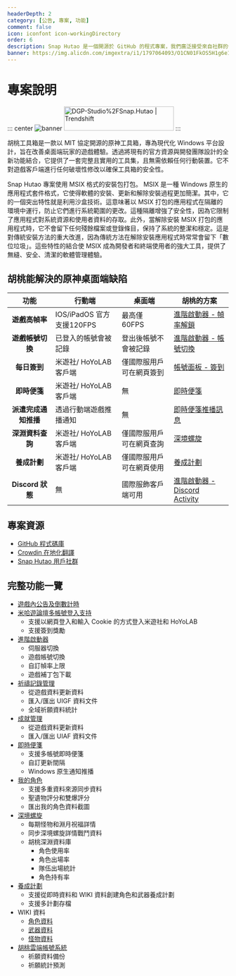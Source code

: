 ```yaml
---
headerDepth: 2
category: [公告, 專案, 功能]
comment: false
icon: iconfont icon-workingDirectory
order: 6
description: Snap Hutao 是一個開源於 GitHub 的程式專案，我們廣泛接受來自社群的合作以讓這個項目獲得更多的活力。
banner: https://img.alicdn.com/imgextra/i1/1797064093/O1CN01FkOS5H1g6e1z8LCaD_!!1797064093.png
---
```


# 專案說明

::: center
![banner](https://img.alicdn.com/imgextra/i1/1797064093/O1CN01vWmKzl1g6e2VIEODU_!!1797064093.png_.webp)
<a href="https://trendshift.io/repositories/2009" target="_blank"><img src="https://trendshift.io/api/badge/repositories/2009" alt="DGP-Studio%2FSnap.Hutao | Trendshift" style="width: 250px; height: 55px;" width="250" height="55"/></a>
:::

胡桃工具箱是一款以 MIT 協定開源的原神工具箱，專為現代化 Windows 平台設計，旨在改善桌面端玩家的遊戲體驗。透過將現有的官方資源與開發團隊設計的全新功能結合，它提供了一套完整且實用的工具集，且無需依賴任何行動裝置。它不對遊戲客戶端進行任何破壞性修改以確保工具箱的安全性。

Snap Hutao 專案使用 MSIX 格式的安裝包打包。 MSIX 是一種 Windows 原生的應用程式套件格式，它使得軟體的安裝、更新和解除安裝過程更加簡潔。其中，它的一個突出特性就是利用沙盒技術。這意味著以 MSIX 打包的應用程式在隔離的環境中運行，防止它們進行系統範圍的更改。這種隔離增強了安全性，因為它限制了應用程式對系統資源和使用者資料的存取。此外，當解除安裝 MSIX 打包的應用程式時，它不會留下任何殘餘檔案或登錄條目，保持了系統的整潔和穩定。這是對傳統安裝方法的重大改進，因為傳統方法在解除安裝應用程式時常常會留下「數位垃圾」。這些特性的結合使 MSIX 成為開發者和終端使用者的強大工具，提供了無縫、安全、清潔的軟體管理體驗。

## 胡桃能解決的原神桌面端缺陷

|         功能         | 行動端                    | 桌面端                   | 胡桃的方案                                                            |
| :------------------: | ------------------------- | ------------------------ | --------------------------------------------------------------------- |
|    **遊戲高幀率**    | IOS/iPadOS 官方支援120FPS | 最高僅 60FPS             | [進階啟動器 - 幀率解鎖](features/game-launcher.md#解鎖幀率上限)       |
|   **遊戲帳號切換**   | 已登入的帳號會被記錄      | 登出後帳號不會被記錄     | [進階啟動器 - 帳號切換](features/game-launcher.md#帳號儲存)           |
|     **每日簽到**     | 米遊社/ HoYoLAB 客戶端    | 僅國際服用戶可在網頁簽到 | [帳號面板 - 簽到](features/mhy-account-switch.md)                     |
|     **即時便箋**     | 米遊社/ HoYoLAB 客戶端    | 無                       | [即時便箋](features/real-time-notes.md)                               |
| **派遣完成通知推播** | 透過行動端遊戲推播通知    | 無                       | [即時便箋推播訊息](features/real-time-notes.md)                       |
|   **深淵資料查詢**   | 米遊社/ HoYoLAB 客戶端    | 僅國際服用戶可在網頁查詢 | [深境螺旋](features/hutao-API.md)                                     |
|     **養成計劃**     | 米遊社/ HoYoLAB 客戶端    | 僅國際服用戶可在網頁使用 | [養成計劃](features/develop-plan.md#养成计划)                         |
|   **Discord 狀態**   | 無                        | 國際服飾客戶端可用       | [進階啟動器 - Discord Activity](features/game-launcher.md#進階啟動器) |

## 專案資源

- [GitHub 程式碼庫](https://github.com/DGP-Studio/Snap.Hutao)
- [Crowdin 在地化翻譯](https://translate.hut.ao/)
- [Snap Hutao 用戶社群](community.md)

## 完整功能一覽

- [遊戲內公告及倒數計時](features/dashboard.md)
- [米哈遊論壇多帳號登入支持](features/mhy-account-switch.md)
  - 支援以網頁登入和輸入 Cookie 的方式登入米遊社和 HoYoLAB
  - 支援簽到獎勵
- [進階啟動器](features/game-launcher.md)
  - 伺服器切換
  - 遊戲帳號切換
  - 自訂幀率上限
  - 遊戲補丁包下載
- [祈禱記錄管理](features/wish-export.md)
  - 從遊戲資料更新資料	
  - 匯入/匯出 UIGF 資料文件
  - 全域祈願資料統計
- [成就管理](features/achievements.md)
  - 從遊戲資料更新資料
  - 匯入/匯出 UIAF 資料文件
- [即時便箋](features/real-time-notes.md)
  - 支援多帳號即時便箋
  - 自訂更新間隔
  - Windows 原生通知推播
- [我的角色](features/character-data.md)
  - 支援多重資料來源同步資料
  - 聖遺物評分和雙爆評分
  - 匯出我的角色資料截圖
- [深境螺旋](features/hutao-API.md)
  - 每期怪物和淵月祝福詳情
  - 同步深境螺旋詳情戰鬥資料
  - 胡桃深淵資料庫
    - 角色使用率
    - 角色出場率
    - 隊伍出場統計
    - 角色持有率
- [養成計劃](features/develop-plan.md)
  - 支援從即時資料和 WIKI 資料創建角色和武器養成計劃
  - 支援多計劃存檔
- WIKI 資料	
  - [角色資料](features/character-wiki.md)
  - [武器資料](features/weapon-wiki.md)
  - [怪物資料](features/monster-wiki.md)
- [胡桃雲端帳號系統](features/hutao-settings.md#胡桃帳號)
  - 祈願資料備份
  - 祈願統計預測
